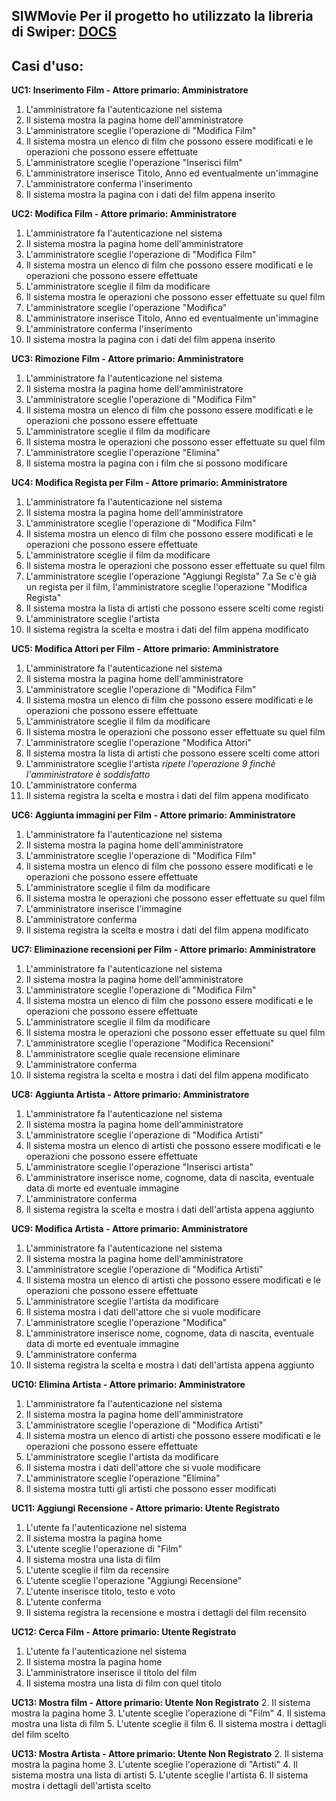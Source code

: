 
SIWMovie
Per il progetto ho utilizzato la libreria di Swiper: [DOCS](https://swiperjs.com/swiper-api)
---
Casi d'uso:
---
**UC1: Inserimento Film - Attore primario: Amministratore**
  1. L'amministratore fa l'autenticazione nel sistema
  2. Il sistema mostra la pagina home dell'amministratore
  3. L'amministratore sceglie l'operazione di "Modifica Film"
  4. Il sistema mostra un elenco di film che possono essere modificati e le operazioni che possono essere effettuate
  5. L'amministratore sceglie l'operazione "Inserisci film"
  6. L'amministratore inserisce Titolo, Anno ed eventualmente un'immagine
  7. L'amministratore conferma l'inserimento
  8. Il sistema mostra la pagina con i dati del film appena inserito

**UC2: Modifica Film - Attore primario: Amministratore**
  1. L'amministratore fa l'autenticazione nel sistema
  2. Il sistema mostra la pagina home dell'amministratore
  3. L'amministratore sceglie l'operazione di "Modifica Film"
  4. Il sistema mostra un elenco di film che possono essere modificati e le operazioni che possono essere effettuate
  5. L'amministratore sceglie il film da modificare
  6. Il sistema mostra le operazioni che possono esser effettuate su quel film
  7. L'amministratore sceglie l'operazione "Modifica"
  8. L'amministratore inserisce Titolo, Anno ed eventualmente un'immagine
  9. L'amministratore conferma l'inserimento
  10. Il sistema mostra la pagina con i dati del film appena inserito

**UC3: Rimozione Film - Attore primario: Amministratore**
  1. L'amministratore fa l'autenticazione nel sistema
  2. Il sistema mostra la pagina home dell'amministratore
  3. L'amministratore sceglie l'operazione di "Modifica Film"
  4. Il sistema mostra un elenco di film che possono essere modificati e le operazioni che possono essere effettuate
  5. L'amministratore sceglie il film da modificare
  6. Il sistema mostra le operazioni che possono esser effettuate su quel film
  7. L'amministratore sceglie l'operazione "Elimina"
  8. Il sistema mostra la pagina con i film che si possono modificare

**UC4: Modifica Regista per Film - Attore primario: Amministratore**
  1. L'amministratore fa l'autenticazione nel sistema
  2. Il sistema mostra la pagina home dell'amministratore
  3. L'amministratore sceglie l'operazione di "Modifica Film"
  4. Il sistema mostra un elenco di film che possono essere modificati e le operazioni che possono essere effettuate
  5. L'amministratore sceglie il film da modificare
  6. Il sistema mostra le operazioni che possono esser effettuate su quel film
  7. L'amministratore sceglie l'operazione "Aggiungi Regista"
  7.a Se c'è già un regista per il film, l'amministratore sceglie l'operazione "Modifica Regista"
  8. Il sistema mostra la lista di artisti che possono essere scelti come registi
  9. L'amministratore sceglie l'artista
  10. Il sistema registra la scelta e mostra i dati del film appena modificato

**UC5: Modifica Attori per Film - Attore primario: Amministratore**
  1. L'amministratore fa l'autenticazione nel sistema
  2. Il sistema mostra la pagina home dell'amministratore
  3. L'amministratore sceglie l'operazione di "Modifica Film"
  4. Il sistema mostra un elenco di film che possono essere modificati e le operazioni che possono essere effettuate
  5. L'amministratore sceglie il film da modificare
  6. Il sistema mostra le operazioni che possono esser effettuate su quel film
  7. L'amministratore sceglie l'operazione "Modifica Attori"
  8. Il sistema mostra la lista di artisti che possono essere scelti come attori
  9. L'amministratore sceglie l'artista
  *ripete l'operazione 9 finchè l'amministratore è soddisfatto*
  10. L'amministratore conferma
  11. Il sistema registra la scelta e mostra i dati del film appena modificato

**UC6: Aggiunta immagini per Film - Attore primario: Amministratore**
  1. L'amministratore fa l'autenticazione nel sistema
  2. Il sistema mostra la pagina home dell'amministratore
  3. L'amministratore sceglie l'operazione di "Modifica Film"
  4. Il sistema mostra un elenco di film che possono essere modificati e le operazioni che possono essere effettuate
  5. L'amministratore sceglie il film da modificare
  6. Il sistema mostra le operazioni che possono esser effettuate su quel film
  7. L'amministratore inserisce l'immagine
  8. L'amministratore conferma
  9. Il sistema registra la scelta e mostra i dati del film appena modificato

**UC7: Eliminazione recensioni per Film - Attore primario: Amministratore**
  1. L'amministratore fa l'autenticazione nel sistema
  2. Il sistema mostra la pagina home dell'amministratore
  3. L'amministratore sceglie l'operazione di "Modifica Film"
  4. Il sistema mostra un elenco di film che possono essere modificati e le operazioni che possono essere effettuate
  5. L'amministratore sceglie il film da modificare
  6. Il sistema mostra le operazioni che possono esser effettuate su quel film
  7. L'amministratore sceglie l'operazione "Modifica Recensioni"
  8. L'amministratore sceglie quale recensione eliminare
  9. L'amministratore conferma
  10. Il sistema registra la scelta e mostra i dati del film appena modificato

**UC8: Aggiunta Artista - Attore primario: Amministratore**
  1. L'amministratore fa l'autenticazione nel sistema
  2. Il sistema mostra la pagina home dell'amministratore
  3. L'amministratore sceglie l'operazione di "Modifica Artisti"
  4. Il sistema mostra un elenco di artisti che possono essere modificati e le operazioni che possono essere effettuate
  5. L'amministratore sceglie l'operazione "Inserisci artista"
  6. L'amministratore inserisce nome, cognome, data di nascita, eventuale data di morte ed eventuale immagine
  7. L'amministratore conferma
  8. Il sistema registra la scelta e mostra i dati dell'artista appena aggiunto


**UC9: Modifica Artista - Attore primario: Amministratore**
  1. L'amministratore fa l'autenticazione nel sistema
  2. Il sistema mostra la pagina home dell'amministratore
  3. L'amministratore sceglie l'operazione di "Modifica Artisti"
  4. Il sistema mostra un elenco di artisti che possono essere modificati e le operazioni che possono essere effettuate
  5. L'amministratore sceglie l'artista da modificare
  6. Il sistema mostra i dati dell'attore che si vuole modificare
  7. L'amministratore sceglie l'operazione "Modifica"
  8. L'amministratore inserisce nome, cognome, data di nascita, eventuale data di morte ed eventuale immagine
  9. L'amministratore conferma
  10. Il sistema registra la scelta e mostra i dati dell'artista appena aggiunto

**UC10: Elimina Artista - Attore primario: Amministratore**
  1. L'amministratore fa l'autenticazione nel sistema
  2. Il sistema mostra la pagina home dell'amministratore
  3. L'amministratore sceglie l'operazione di "Modifica Artisti"
  4. Il sistema mostra un elenco di artisti che possono essere modificati e le operazioni che possono essere effettuate
  5. L'amministratore sceglie l'artista da modificare
  6. Il sistema mostra i dati dell'attore che si vuole modificare
  7. L'amministratore sceglie l'operazione "Elimina"
  8. Il sistema mostra tutti gli artisti che possono esser modificati

**UC11: Aggiungi Recensione - Attore primario: Utente Registrato**
  1. L'utente fa l'autenticazione nel sistema
  2. Il sistema mostra la pagina home
  3. L'utente sceglie l'operazione di "Film"
  4. Il sistema mostra una lista di film
  5. L'utente sceglie il film da recensire
  6. L'utente sceglie l'operazione "Aggiungi Recensione"
  7. L'utente inserisce titolo, testo e voto
  8. L'utente conferma
  9. Il sistema registra la recensione e mostra i dettagli del film recensito

**UC12: Cerca Film - Attore primario: Utente Registrato**
  1. L'utente fa l'autenticazione nel sistema
  2. Il sistema mostra la pagina home
  3. L'amministratore inserisce il titolo del film
  4. Il sistema mostra una lista di film con quel titolo


**UC13: Mostra film - Attore primario: Utente Non Registrato**
  2. Il sistema mostra la pagina home
  3. L'utente sceglie l'operazione di "Film"
  4. Il sistema mostra una lista di film
  5. L'utente sceglie il film
  6. Il sistema mostra i dettagli del film scelto

**UC13: Mostra Artista - Attore primario: Utente Non Registrato**
  2. Il sistema mostra la pagina home
  3. L'utente sceglie l'operazione di "Artisti"
  4. Il sistema mostra una lista di artisti
  5. L'utente sceglie l'artista
  6. Il sistema mostra i dettagli dell'artista scelto


 


